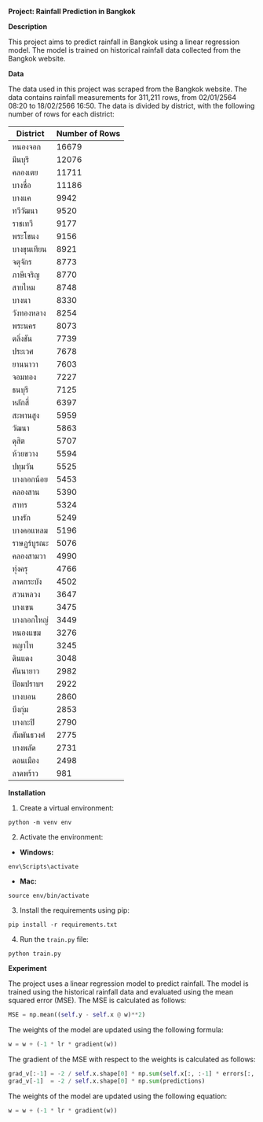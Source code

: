 **Project: Rainfall Prediction in Bangkok**

**Description**

This project aims to predict rainfall in Bangkok using a linear regression model. The model is trained on historical rainfall data collected from the Bangkok website.

**Data**

The data used in this project was scraped from the Bangkok website. The data contains rainfall measurements for 311,211 rows, from 02/01/2564 08:20 to 18/02/2566 16:50. The data is divided by district, with the following number of rows for each district:

| District    | Number of Rows |
| ----------- | -------------- |
| หนองจอก     | 16679          |
| มีนบุรี     | 12076          |
| คลองเตย     | 11711          |
| บางซื่อ     | 11186          |
| บางแค       | 9942           |
| ทวีวัฒนา    | 9520           |
| ราชเทวี     | 9177           |
| พระโขนง     | 9156           |
| บางขุนเทียน | 8921           |
| จตุจักร     | 8773           |
| ภาษีเจริญ   | 8770           |
| สายไหม      | 8748           |
| บางนา       | 8330           |
| วังทองหลาง  | 8254           |
| พระนคร      | 8073           |
| ตลิ่งชัน    | 7739           |
| ประเวศ      | 7678           |
| ยานนาวา     | 7603           |
| จอมทอง      | 7227           |
| ธนบุรี      | 7125           |
| หลักสี่     | 6397           |
| สะพานสูง    | 5959           |
| วัฒนา       | 5863           |
| ดุสิต       | 5707           |
| ห้วยขวาง    | 5594           |
| ปทุมวัน     | 5525           |
| บางกอกน้อย  | 5453           |
| คลองสาน     | 5390           |
| สาทร        | 5324           |
| บางรัก      | 5249           |
| บางคอแหลม   | 5196           |
| ราษฏร์บูรณะ | 5076           |
| คลองสามวา   | 4990           |
| ทุ่งครุ     | 4766           |
| ลาดกระบัง   | 4502           |
| สวนหลวง     | 3647           |
| บางเขน      | 3475           |
| บางกอกใหญ่  | 3449           |
| หนองแขม     | 3276           |
| พญาไท       | 3245           |
| ดินแดง      | 3048           |
| คันนายาว    | 2982           |
| ป้อมปราบฯ   | 2922           |
| บางบอน      | 2860           |
| บึงกุ่ม     | 2853           |
| บางกะปิ     | 2790           |
| สัมพันธวงศ์ | 2775           |
| บางพลัด     | 2731           |
| ดอนเมือง    | 2498           |
| ลาดพร้าว    | 981            |

**Installation**

1. Create a virtual environment:

```
python -m venv env
```

2. Activate the environment:

- **Windows:**

```
env\Scripts\activate
```

- **Mac:**

```
source env/bin/activate
```

3. Install the requirements using pip:

```
pip install -r requirements.txt
```

4. Run the `train.py` file:

```
python train.py
```

**Experiment**

The project uses a linear regression model to predict rainfall. The model is trained using the historical rainfall data and evaluated using the mean squared error (MSE). The MSE is calculated as follows:

```python
MSE = np.mean((self.y - self.x @ w)**2)
```

The weights of the model are updated using the following formula:

```python
w = w + (-1 * lr * gradient(w))
```

The gradient of the MSE with respect to the weights is calculated as follows:

```python
grad_v[:-1] = -2 / self.x.shape[0] * np.sum(self.x[:, :-1] * errors[:, None], axis=0)
grad_v[-1]  = -2 / self.x.shape[0] * np.sum(predictions)
```

The weights of the model are updated using the following equation:

```python
w = w + (-1 * lr * gradient(w))
```
